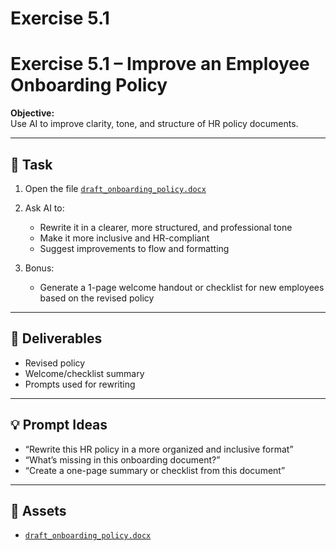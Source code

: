 # Exercise 5.1

# Exercise 5.1 – Improve an Employee Onboarding Policy

**Objective:**  
Use AI to improve clarity, tone, and structure of HR policy documents.

---

## 📝 Task

1. Open the file [`draft_onboarding_policy.docx`](assets/draft_onboarding_policy.docx)
2. Ask AI to:
   - Rewrite it in a clearer, more structured, and professional tone
   - Make it more inclusive and HR-compliant
   - Suggest improvements to flow and formatting

3. Bonus:
   - Generate a 1-page welcome handout or checklist for new employees based on the revised policy

---

## 🎯 Deliverables

- Revised policy
- Welcome/checklist summary
- Prompts used for rewriting

---

## 💡 Prompt Ideas

- “Rewrite this HR policy in a more organized and inclusive format”
- “What’s missing in this onboarding document?”
- “Create a one-page summary or checklist from this document”

---

## 📁 Assets

- [`draft_onboarding_policy.docx`](assets/draft_onboarding_policy.docx)
